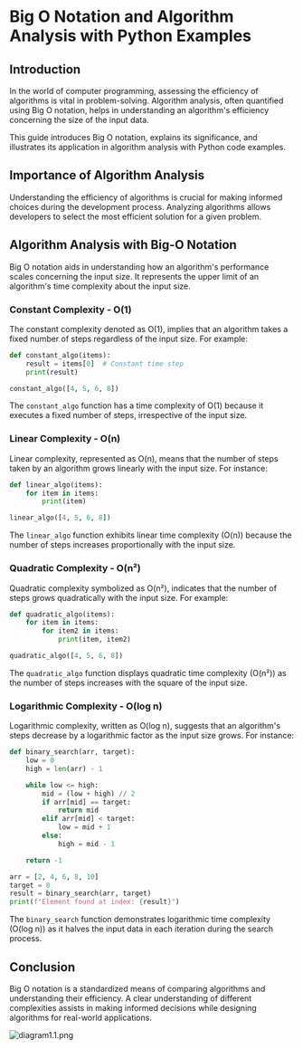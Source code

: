 # Big O Notation and Algorithm Analysis with Python Examples

## Introduction

In the world of computer programming, assessing the efficiency of algorithms is vital in problem-solving. Algorithm analysis, often quantified using Big O notation, helps in understanding an algorithm's efficiency concerning the size of the input data.

This guide introduces Big O notation, explains its significance, and illustrates its application in algorithm analysis with Python code examples.

## Importance of Algorithm Analysis

Understanding the efficiency of algorithms is crucial for making informed choices during the development process. Analyzing algorithms allows developers to select the most efficient solution for a given problem.

## Algorithm Analysis with Big-O Notation

Big O notation aids in understanding how an algorithm's performance scales concerning the input size. It represents the upper limit of an algorithm's time complexity about the input size.

### Constant Complexity - O(1)

The constant complexity denoted as O(1), implies that an algorithm takes a fixed number of steps regardless of the input size. For example:

```python
def constant_algo(items):
    result = items[0]  # Constant time step
    print(result)

constant_algo([4, 5, 6, 8])
```

The `constant_algo` function has a time complexity of O(1) because it executes a fixed number of steps, irrespective of the input size.

### Linear Complexity - O(n)

Linear complexity, represented as O(n), means that the number of steps taken by an algorithm grows linearly with the input size. For instance:

```python
def linear_algo(items):
    for item in items:
        print(item)

linear_algo([4, 5, 6, 8])
```

The `linear_algo` function exhibits linear time complexity (O(n)) because the number of steps increases proportionally with the input size.

### Quadratic Complexity - O(n²)

Quadratic complexity symbolized as O(n²), indicates that the number of steps grows quadratically with the input size. For example:

```python
def quadratic_algo(items):
    for item in items:
        for item2 in items:
            print(item, item2)

quadratic_algo([4, 5, 6, 8])
```

The `quadratic_algo` function displays quadratic time complexity (O(n²)) as the number of steps increases with the square of the input size.

### Logarithmic Complexity - O(log n)

Logarithmic complexity, written as O(log n), suggests that an algorithm's steps decrease by a logarithmic factor as the input size grows. For instance:

```python
def binary_search(arr, target):
    low = 0
    high = len(arr) - 1

    while low <= high:
        mid = (low + high) // 2
        if arr[mid] == target:
            return mid
        elif arr[mid] < target:
            low = mid + 1
        else:
            high = mid - 1

    return -1

arr = [2, 4, 6, 8, 10]
target = 8
result = binary_search(arr, target)
print(f"Element found at index: {result}")
```

The `binary_search` function demonstrates logarithmic time complexity (O(log n)) as it halves the input data in each iteration during the search process.

## Conclusion

Big O notation is a standardized means of comparing algorithms and understanding their efficiency. A clear understanding of different complexities assists in making informed decisions while designing algorithms for real-world applications.

![diagram1.1.png](https://media.discordapp.net/attachments/1160260919885054034/1169387457565949972/diagram1.1.png?ex=655537f0&is=6542c2f0&hm=1724f1da8328a0f03462e14bfe531a04faf14cea4393533d84b84ef20b0575dc&=&width=736&height=575)
